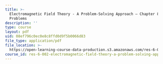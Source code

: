 ```yaml
---
title: >-
  Electromagnetic Field Theory - A Problem-Solving Approach – Chapter 8:
  Problems
description: ''
type: course
layout: pdf
uid: 08ef796c0ec0e8c8ffd0d9f5b0066d83
file_type: application/pdf
file_location: >-
  https://open-learning-course-data-production.s3.amazonaws.com/res-6-002-electromagnetic-field-theory-a-problem-solving-approach-spring-2008/08ef796c0ec0e8c8ffd0d9f5b0066d83_MITRES_6_002S08_chp08_pset.pdf
course_id: res-6-002-electromagnetic-field-theory-a-problem-solving-approach-spring-2008
---
```

